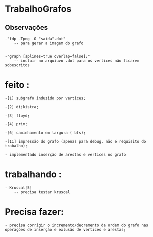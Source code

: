 # TrabalhoGrafos


## Observações
	-"fdp -Tpng -O "saida".dot"
		-- para gerar a imagem do grafo


	-"graph [splines=true overlap=false];"
		-- incluir no arquiuvo .dot para os vertices não ficarem sobescritos 


# feito :


	-[1] subgrafo induzido por vertices; 

	-[2] dijkistra; 
	
	-[3] floyd; 
	
	-[4] prim; 
 
	-[6] caminhamento em largura ( bfs); 
	
	-[11] impressão do grafo (apenas para debug, não é requisito do trabalho);
	
	- implementado inserção de arestas e vertices no grafo



	
# trabalhando :

	- Kruscal[5]
		-- precisa testar kruscal
	
	
# Precisa fazer:

	
	- precisa corrigir o incremento/decremento da ordem do grafo nas operações de inserção e exlusão de vertices e arestas;
	


